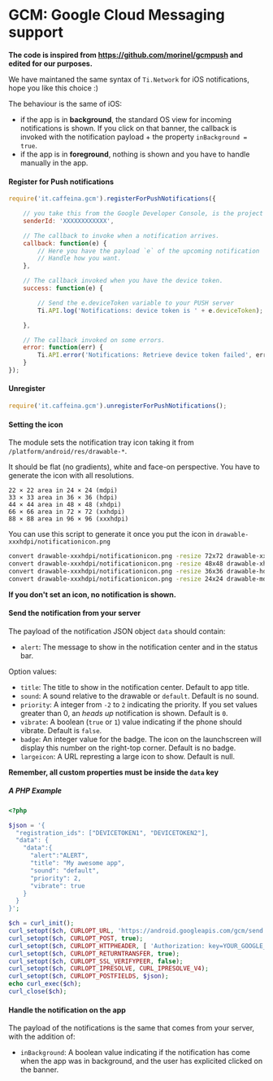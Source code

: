 # GCM: Google Cloud Messaging support

**The code is inspired from https://github.com/morinel/gcmpush and edited for our purposes.**

We have maintaned the same syntax of `Ti.Network` for iOS notifications, hope you like this choice :)

The behaviour is the same of iOS:

* if the app is in **background**, the standard OS view for incoming notifications is shown. If you click on that banner, the callback is invoked with the notification payload + the property `inBackground = true`.
* if the app is in **foreground**, nothing is shown and you have to handle manually in the app.

#### Register for Push notifications

```js
require('it.caffeina.gcm').registerForPushNotifications({

	// you take this from the Google Developer Console, is the project ID
	senderId: 'XXXXXXXXXXXX',

	// The callback to invoke when a notification arrives.
	callback: function(e) {
		// Here you have the payload `e` of the upcoming notification
		// Handle how you want.
	},

	// The callback invoked when you have the device token.
	success: function(e) {

		// Send the e.deviceToken variable to your PUSH server
		Ti.API.log('Notifications: device token is ' + e.deviceToken);

	},

	// The callback invoked on some errors.
	error: function(err) {
		Ti.API.error('Notifications: Retrieve device token failed', err);
	}
});
```

#### Unregister

```js
require('it.caffeina.gcm').unregisterForPushNotifications();
```

#### Setting the icon

The module sets the notification tray icon taking it from `/platform/android/res/drawable-*`.

It should be flat (no gradients), white and face-on perspective. You have to generate the icon with all resolutions.

```
22 × 22 area in 24 × 24 (mdpi)
33 × 33 area in 36 × 36 (hdpi)
44 × 44 area in 48 × 48 (xhdpi)
66 × 66 area in 72 × 72 (xxhdpi)
88 × 88 area in 96 × 96 (xxxhdpi)
```

You can use this script to generate it once you put the icon in `drawable-xxxhdpi/notificationicon.png`

```sh
convert drawable-xxxhdpi/notificationicon.png -resize 72x72 drawable-xxhdpi/notificationicon.png
convert drawable-xxxhdpi/notificationicon.png -resize 48x48 drawable-xhdpi/notificationicon.png
convert drawable-xxxhdpi/notificationicon.png -resize 36x36 drawable-hdpi/notificationicon.png
convert drawable-xxxhdpi/notificationicon.png -resize 24x24 drawable-mdpi/notificationicon.png
```

**If you don't set an icon, no notification is shown.**

#### Send the notification from your server

The payload of the notification JSON object `data` should contain:

* `alert`: The message to show in the notification center and in the status bar.

Option values:

* `title`: The title to show in the notification center. Default to app title.
* `sound`: A sound relative to the drawable or `default`. Default is no sound.
* `priority`: A integer from `-2` to `2` indicating the priority. If you set values greater than 0, an *heads up* notification is shown. Default is `0`.
* `vibrate`: A boolean (`true` or `1`) value indicating if the phone should vibrate. Default is `false`.
* `badge`: An integer value for the badge. The icon on the launchscreen will display this number on the right-top corner. Default is no badge.
* `largeicon`: A URL represting a large icon to show. Default is null.

**Remember, all custom properties must be inside the `data` key**

##### A PHP Example

```php
<?php

$json = '{
  "registration_ids": ["DEVICETOKEN1", "DEVICETOKEN2"],
  "data": {
    "data":{
      "alert":"ALERT",
      "title": "My awesome app",
      "sound": "default",
      "priority": 2,
      "vibrate": true
    }
  }
}';

$ch = curl_init();
curl_setopt($ch, CURLOPT_URL, 'https://android.googleapis.com/gcm/send');
curl_setopt($ch, CURLOPT_POST, true);
curl_setopt($ch, CURLOPT_HTTPHEADER, [ 'Authorization: key=YOUR_GOOGLE_KEY', 'Content-Type: application/json' ]);
curl_setopt($ch, CURLOPT_RETURNTRANSFER, true);
curl_setopt($ch, CURLOPT_SSL_VERIFYPEER, false);
curl_setopt($ch, CURLOPT_IPRESOLVE, CURL_IPRESOLVE_V4);
curl_setopt($ch, CURLOPT_POSTFIELDS, $json);
echo curl_exec($ch);
curl_close($ch);
```

#### Handle the notification on the app

The payload of the notifications is the same that comes from your server, with the addition of:

* `inBackground`: A boolean value indicating if the notification has come when the app was in background, and the user has explicited clicked on the banner.


